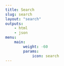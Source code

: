 ```yaml
---
title: Search
slug: search
layout: "search"
outputs:
    - html
    - json
menu:
    main:
        weight: -60
        params:
            icon: search
---
```

